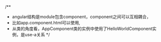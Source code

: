 /**
 * angular结构是module包含component，component之间可以互相耦合，
 * 比如app.component.html可以使用<app-hello-world></app-hello-world>,
 * 从类的角度看，AppComponent类的实例中使用了HelloWorldComponent实例，是use-a关系
 */
